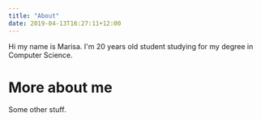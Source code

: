 ```yaml
---
title: "About"
date: 2019-04-13T16:27:11+12:00
---
```


Hi my name is Marisa. I'm 20 years old student studying for my degree in Computer Science.

# More about me

Some other stuff.